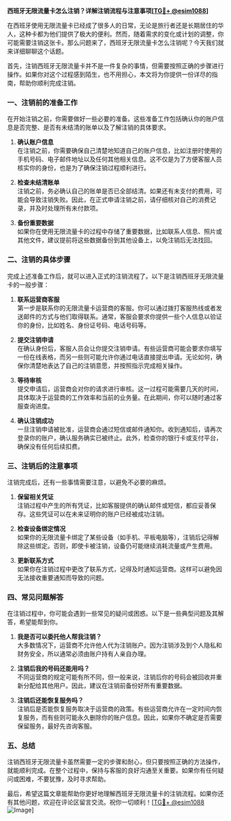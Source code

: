 **西班牙无限流量卡怎么注销？详解注销流程与注意事项[[TG💪+ @esim1088](https://t.me/s/esim1088)]**

在西班牙使用无限流量卡已经成了很多人的日常，无论是旅行者还是长期居住的华人，这种卡都为他们提供了极大的便利。然而，随着需求的变化或计划的调整，你可能需要注销这张卡。那么问题来了，西班牙无限流量卡怎么注销呢？今天我们就来详细聊聊这个话题。

首先，注销西班牙无限流量卡并不是一件复杂的事情，但需要按照正确的步骤进行操作。如果你对这个过程感到陌生，也不用担心，本文将为你提供一份详尽的指南，帮助你顺利完成注销。

### **一、注销前的准备工作**

在开始注销之前，你需要做好一些必要的准备。这些准备工作包括确认你的账户信息是否完整、是否有未结清的账单以及了解注销的具体要求。

1. **确认账户信息**  
   在注销之前，你需要确保自己清楚地知道自己的账户信息，比如注册时使用的手机号码、电子邮件地址以及任何其他相关信息。这不仅是为了方便客服人员核实你的身份，也是为了确保注销过程顺利进行。

2. **检查未结清账单**  
   注销之前，务必确认自己的账单是否已全部结清。如果还有未支付的费用，可能会导致注销失败。因此，在正式申请注销之前，请仔细核对自己的消费记录，并及时处理所有未付款项。

3. **备份重要数据**  
   如果你在使用无限流量卡的过程中存储了重要数据，比如联系人信息、照片或其他文件，建议提前将这些数据备份到其他设备上，以免注销后无法找回。

### **二、注销的具体步骤**

完成上述准备工作后，就可以进入正式的注销流程了。以下是注销西班牙无限流量卡的一般步骤：

1. **联系运营商客服**  
   第一步是联系你的无限流量卡运营商的客服。你可以通过拨打客服热线或者发送邮件的方式与他们取得联系。通常，客服会要求你提供一些个人信息以验证你的身份，比如姓名、身份证号码、电话号码等。

2. **提交注销申请**  
   在确认身份后，客服人员会让你提交注销申请。有些运营商可能会要求你填写一份在线表格，而另一些则可能允许你通过电话直接提出申请。无论如何，确保你清楚地表达了自己的注销意愿，并按照指示完成相关操作。

3. **等待审核**  
   提交申请后，运营商会对你的请求进行审核。这一过程可能需要几天的时间，具体取决于运营商的工作效率和当前的业务量。在此期间，你可以随时通过客服查询进度。

4. **确认注销成功**  
   一旦注销申请被批准，运营商会通过短信或邮件通知你。收到通知后，请再次登录你的账户，确认服务确实已被终止。此外，检查你的银行卡或支付平台，确保没有任何后续扣费。

### **三、注销后的注意事项**

注销完成后，还有一些事情需要注意，以避免不必要的麻烦。

1. **保留相关凭证**  
   注销过程中产生的所有凭证，比如客服提供的确认邮件或短信，都应妥善保存。这些凭证可以在未来证明你的账户已经被成功注销。

2. **检查设备绑定情况**  
   如果你的无限流量卡绑定了某些设备（如手机、平板电脑等），注销后记得解除这些绑定。否则，即使卡被注销，设备仍可能继续消耗流量或产生费用。

3. **更新联系方式**  
   如果你在注销过程中更改了联系方式，记得及时通知运营商。这样可以避免因无法接收重要通知而导致的问题。

### **四、常见问题解答**

在注销过程中，你可能会遇到一些常见的疑问或困惑。以下是一些典型问题及其解答，希望能帮到你。

1. **我是否可以委托他人帮我注销？**  
   大多数情况下，运营商不允许他人代为注销账户。因为注销涉及到个人隐私和财务安全，所以通常必须由账户持有人亲自办理。

2. **注销后我的号码还能用吗？**  
   不同运营商的规定可能有所不同，但一般来说，注销后你的号码会被回收并重新分配给其他用户。因此，建议在注销前备份好所有重要数据。

3. **注销后还能恢复服务吗？**  
   注销后是否能恢复服务取决于运营商的政策。有些运营商允许在一定时间内恢复服务，而有些则可能永久删除你的账户信息。因此，如果你不确定是否需要保留服务，最好先咨询客服。

### **五、总结**

注销西班牙无限流量卡虽然需要一定的步骤和耐心，但只要按照正确的方法操作，就能顺利完成。在整个过程中，保持与客服的良好沟通至关重要。如果你有任何疑问或困难，不要犹豫，及时寻求帮助。

最后，希望这篇文章能帮助你更好地理解西班牙无限流量卡的注销流程。如果你还有其他问题，欢迎在评论区留言交流。祝你一切顺利！[[TG💪+ @esim1088](https://t.me/s/esim1088) ![Image](https://i.postimg.cc/4NQfJmqS/Snipaste-2025-05-13-00-14-12.png)]